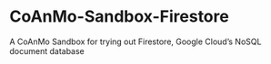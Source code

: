 # CoAnMo-Sandbox-Firestore
A CoAnMo Sandbox for trying out Firestore, Google Cloud’s NoSQL document database
